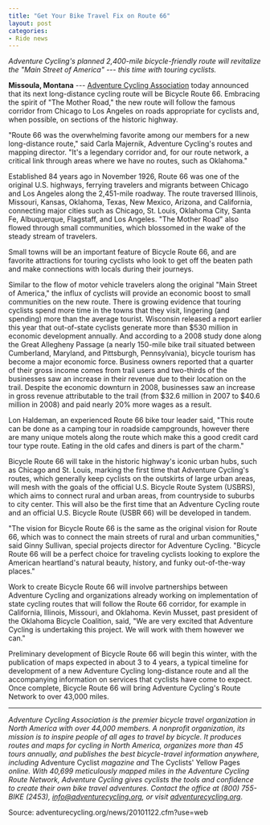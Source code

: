 ```yaml
---
title: "Get Your Bike Travel Fix on Route 66"
layout: post
categories:
- Ride news
---
```


*Adventure Cycling's planned 2,400-mile bicycle-friendly route will revitalize the "Main Street of America" --- this time with touring cyclists.*

**Missoula, Montana** --- [Adventure Cycling Association](https://www.adventurecycling.org/) today announced that its next long-distance cycling route will be Bicycle Route 66. Embracing the spirit of "The Mother Road," the new route will follow the famous corridor from Chicago to Los Angeles on roads appropriate for cyclists and, when possible, on sections of the historic highway.

"Route 66 was the overwhelming favorite among our members for a new long-distance route," said Carla Majernik, Adventure Cycling's routes and mapping director. "It's a legendary corridor and, for our route network, a critical link through areas where we have no routes, such as Oklahoma."

Established 84 years ago in November 1926, Route 66 was one of the original U.S. highways, ferrying travelers and migrants between Chicago and Los Angeles along the 2,451-mile roadway. The route traversed Illinois, Missouri, Kansas, Oklahoma, Texas, New Mexico, Arizona, and California, connecting major cities such as Chicago, St. Louis, Oklahoma City, Santa Fe, Albuquerque, Flagstaff, and Los Angeles. "The Mother Road" also flowed through small communities, which blossomed in the wake of the steady stream of travelers.

Small towns will be an important feature of Bicycle Route 66, and are favorite attractions for touring cyclists who look to get off the beaten path and make connections with locals during their journeys.

Similar to the flow of motor vehicle travelers along the original "Main Street of America," the influx of cyclists will provide an economic boost to small communities on the new route. There is growing evidence that touring cyclists spend more time in the towns that they visit, lingering (and spending) more than the average tourist. Wisconsin released a report earlier this year that out-of-state cyclists generate more than $530 million in economic development annually. And according to a 2008 study done along the Great Allegheny Passage (a nearly 150-mile bike trail situated between Cumberland, Maryland, and Pittsburgh, Pennsylvania), bicycle tourism has become a major economic force. Business owners reported that a quarter of their gross income comes from trail users and two-thirds of the businesses saw an increase in their revenue due to their location on the trail. Despite the economic downturn in 2008, businesses saw an increase in gross revenue attributable to the trail (from $32.6 million in 2007 to $40.6 million in 2008) and paid nearly 20% more wages as a result.

Lon Haldeman, an experienced Route 66 bike tour leader said, "This route can be done as a camping tour in roadside campgrounds, however there are many unique motels along the route which make this a good credit card tour type route. Eating in the old cafes and diners is part of the charm."

Bicycle Route 66 will take in the historic highway's iconic urban hubs, such as Chicago and St. Louis, marking the first time that Adventure Cycling's routes, which generally keep cyclists on the outskirts of large urban areas, will mesh with the goals of the official U.S. Bicycle Route System (USBRS), which aims to connect rural and urban areas, from countryside to suburbs to city center. This will also be the first time that an Adventure Cycling route and an official U.S. Bicycle Route (USBR 66) will be developed in tandem.

"The vision for Bicycle Route 66 is the same as the original vision for Route 66, which was to connect the main streets of rural and urban communities," said Ginny Sullivan, special projects director for Adventure Cycling. "Bicycle Route 66 will be a perfect choice for traveling cyclists looking to explore the American heartland's natural beauty, history, and funky out-of-the-way places."

Work to create Bicycle Route 66 will involve partnerships between Adventure Cycling and organizations already working on implementation of state cycling routes that will follow the Route 66 corridor, for example in California, Illinois, Missouri, and Oklahoma. Kevin Musset, past president of the Oklahoma Bicycle Coalition, said, "We are very excited that Adventure Cycling is undertaking this project. We will work with them however we can."

Preliminary development of Bicycle Route 66 will begin this winter, with the publication of maps expected in about 3 to 4 years, a typical timeline for development of a new Adventure Cycling long-distance route and all the accompanying information on services that cyclists have come to expect. Once complete, Bicycle Route 66 will bring Adventure Cycling's Route Network to over 43,000 miles.

---

*Adventure Cycling Association is the premier bicycle travel organization in North America with over 44,000 members. A nonprofit organization, its mission is to inspire people of all ages to travel by bicycle. It produces routes and maps for cycling in North America, organizes more than 45 tours annually, and publishes the best bicycle-travel information anywhere, including* Adventure Cyclist *magazine and* The Cyclists' Yellow Pages *online. With 40,699 meticulously mapped miles in the Adventure Cycling Route Network, Adventure Cycling gives cyclists the tools and confidence to create their own bike travel adventures. Contact the office at (800) 755-BIKE (2453), info@adventurecycling.org, or visit [adventurecycling.org](https://www.adventurecycling.org/)*.

Source: adventurecycling.org/news/20101122.cfm?use=web